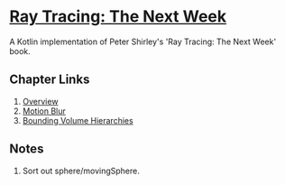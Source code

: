 # [Ray Tracing: The Next Week](https://raytracing.github.io/books/RayTracingTheNextWeek.html)

A Kotlin implementation of Peter Shirley's 'Ray Tracing: The Next Week' book.


## Chapter Links

1.  [Overview](https://raytracing.github.io/books/RayTracingTheNextWeek.html#overview)
1.  [Motion Blur](https://raytracing.github.io/books/RayTracingTheNextWeek.html#motionblur)
1.  [Bounding Volume Hierarchies](https://raytracing.github.io/books/RayTracingTheNextWeek.html#boundingvolumehierarchies)

## Notes

1.  Sort out sphere/movingSphere.
